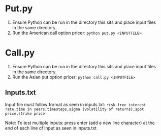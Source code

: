 # Put.py
1. Ensure Python can be run in the directory this sits and place input files in the same directory.
2. Run the American call option pricer:
```python put.py <INPUTFILE>```

# Call.py
1. Ensure Python can be run in the directory this sits and place input files in the same directory.
2. Run the Asian put option pricer:
```python call.py <INPUTFILE>```

## Inputs.txt
Input file must follow format as seen in inputs.txt:
```risk-free interest rate,time in years,timesteps,sigma (volatility of returns),spot price,strike price```

Note: To test multiple inputs: press enter (add a new line character) at the end of each line of input as seen in inputs.txt
